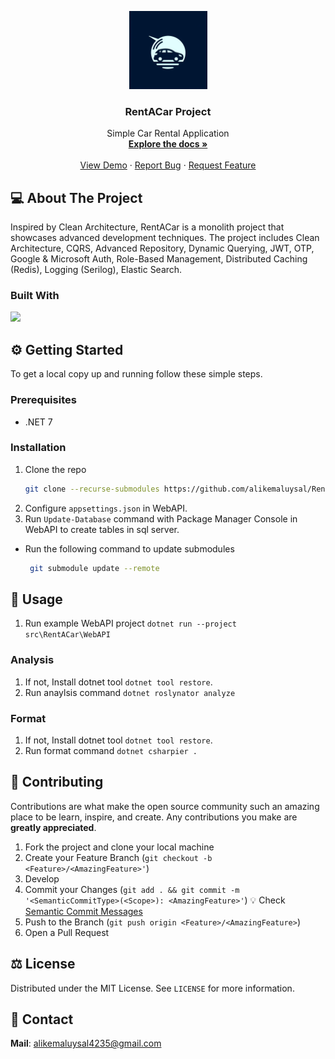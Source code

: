 <p align="center">
  <a href="https://github.com/alikemaluysal/RentACar"><img src="./images/logo.jpeg" height="125"></a>
  <h3 align="center">RentACar Project
</h3>
  <p align="center">
    Simple Car Rental Application
    <br />
    <a href="https://github.com/alikemaluysal/RentACar"><strong>Explore the docs »</strong></a>
    <br />
    <br />
    <a href="https://github.com/alikemaluysal/RentACar">View Demo</a>
    · 
    <a href="https://github.com/alikemaluysal/RentACar/issues">Report Bug</a>
    ·
    <a href="https://github.com/alikemaluysal/RentACar/discussions">Request Feature</a>
  </p>
</p>

## 💻 About The Project

Inspired by Clean Architecture, RentACar is a monolith project that showcases advanced development techniques. The project includes Clean Architecture, CQRS, Advanced Repository, Dynamic Querying, JWT, OTP, Google & Microsoft Auth, Role-Based Management, Distributed Caching (Redis), Logging (Serilog), Elastic Search.

### Built With

[![](https://img.shields.io/badge/.NET%20Core-512BD4?style=for-the-badge&logo=dotnet&logoColor=white)](https://learn.microsoft.com/tr-tr/dotnet/welcome)

## ⚙️ Getting Started

To get a local copy up and running follow these simple steps.

### Prerequisites

- .NET 7

### Installation

1. Clone the repo
   ```sh
   git clone --recurse-submodules https://github.com/alikemaluysal/RentACar.git
   ```
2. Configure `appsettings.json` in WebAPI.
3. Run `Update-Database` command with Package Manager Console in WebAPI to create tables in sql server.

- Run the following command to update submodules
  ```sh
   git submodule update --remote
   ```

## 🚀 Usage

1. Run example WebAPI project `dotnet run --project src\RentACar\WebAPI`

### Analysis

1. If not, Install dotnet tool `dotnet tool restore`.
2. Run anaylsis command `dotnet roslynator analyze`

### Format

1. If not, Install dotnet tool `dotnet tool restore`.
2. Run format command `dotnet csharpier .`


## 🤝 Contributing

Contributions are what make the open source community such an amazing place to be learn, inspire, and create. Any contributions you make are **greatly appreciated**.

1. Fork the project and clone your local machine
2. Create your Feature Branch (`git checkout -b <Feature>/<AmazingFeature>'`)
3. Develop
4. Commit your Changes (`git add . && git commit -m '<SemanticCommitType>(<Scope>): <AmazingFeature>'`)
   💡 Check [Semantic Commit Messages](./docs/Semantic%20Commit%20Messages.md)
5. Push to the Branch (`git push origin <Feature>/<AmazingFeature>`)
6. Open a Pull Request


## ⚖️ License

Distributed under the MIT License. See `LICENSE` for more information.

## 📧 Contact
**Mail**: alikemaluysal4235@gmail.com

<!-- ## 🙏 Acknowledgements
- []() -->